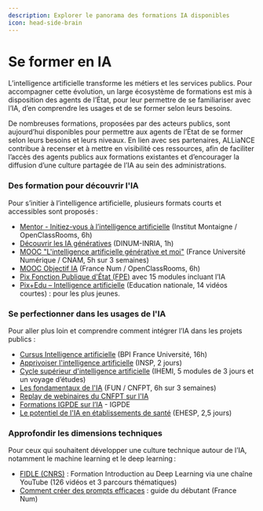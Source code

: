 ```yaml
---
description: Explorer le panorama des formations IA disponibles
icon: head-side-brain
---
```


# Se former en IA

L’intelligence artificielle transforme les métiers et les services publics. Pour accompagner cette évolution, un large écosystème de formations est mis à disposition des agents de l’État, pour leur permettre de se familiariser avec l’IA, d’en comprendre les usages et de se former selon leurs besoins.

De nombreuses formations, proposées par des acteurs publics, sont aujourd’hui disponibles pour permettre aux agents de l’État de se former selon leurs besoins et leurs niveaux. En lien avec ses partenaires, ALLiaNCE contribue à recenser et à mettre en visibilité ces ressources, afin de faciliter l’accès des agents publics aux formations existantes et d’encourager la diffusion d’une culture partagée de l’IA au sein des administrations.&#x20;

### Des formation pour découvrir l'IA

Pour s’initier à l’intelligence artificielle, plusieurs formats courts et accessibles sont proposés :

* [Mentor - Initiez-vous à l’intelligence artificielle](https://mentor.gouv.fr/local/catalog/pages/training.php?trainingid=8) (Institut Montaigne / OpenClassRooms, 6h)
* [Découvrir les IA génératives](https://mentor.gouv.fr/local/catalog/pages/training.php?trainingid=3189) (DINUM-INRIA, 1h)
* [MOOC "L'intelligence artificielle générative et moi"](https://www.fun-mooc.fr/fr/cours/lintelligence-artificielle-generative-et-moi/) (France Université Numérique / CNAM, 5h sur 3 semaines)
* [MOOC Objectif IA](https://www.francenum.gouv.fr/formations/objectif-ia-initiez-vous-lintelligence-artificielle) (France Num / OpenClassRooms, 6h)
* [Pix Fonction Publique d'État (FPE)](https://campus.numerique.gouv.fr/pix-fonction-publique-d%C3%A9tat/) avec 15 modules incluant l’IA
* [Pix+Edu – Intelligence artificielle](https://tube.reseau-canope.fr/w/p/pAAnSdo1Rt4baXrKZyV8Df?playlistPosition=1) (Education nationale, 14 vidéos courtes) : pour les plus jeunes.

### Se perfectionner dans les usages de l'IA

Pour aller plus loin et comprendre comment intégrer l’IA dans les projets publics :

* [Cursus Intelligence artificielle](https://www.bpifrance-universite.fr/formation/cursus-intelligence-artificielle/) (BPI France Université, 16h)
* [Apprivoiser l'intelligence artificielle](https://www.insp.gouv.fr/formation-continue/formations-courtes/offre-interministerielle/apprivoiser-lintelligence) (INSP, 2 jours)
* [Cycle supérieur d'intelligence artificielle](https://www.ihemi.fr/formations/cycle-superieur-dintelligence-artificielle) (IHEMI, 5 modules de 3 jours et un voyage d’études)
* [Les fondamentaux de l'IA](https://www.fun-mooc.fr/fr/cours/acculturation-a-lintelligence-artificielle-pour-les-collectivite/) (FUN / CNFPT, 6h sur 3 semaines)
* [Replay de webinaires du CNFPT sur l'IA](https://www.cnfpt.fr/se-former/decouvrir-offres-thematiques/lintelligence-artificielle/rendez-vous-transition-numerique/inset-dunkerque)
* [Formations IGPDE sur l’IA](https://catalogue.igpde.finances.gouv.fr/recherche?controller=search\&orderby=position\&orderway=desc\&search_query=Intelligence+artificielle\&submit_search=) - IGPDE
* [Le potentiel de l'IA en établissements de santé](https://formation-continue.ehesp.fr/formation/le-potentiel-de-lia-en-etablissement-de-sante-decryptage-et-applications) (EHESP, 2,5 jours)

### Approfondir les dimensions techniques

Pour ceux qui souhaitent développer une culture technique autour de l’IA, notamment le machine learning et le deep learning :

* [FIDLE (CNRS)](https://www.youtube.com/@CNRS-FIDLE) : Formation Introduction au Deep Learning via une chaîne YouTube (126 vidéos et 3 parcours thématiques)
* [Comment créer des prompts efficaces](https://www.francenum.gouv.fr/guides-et-conseils/pilotage-de-lentreprise/gestion-traitement-et-analyse-des-donnees/comment-creer) : guide du débutant (France Num)

